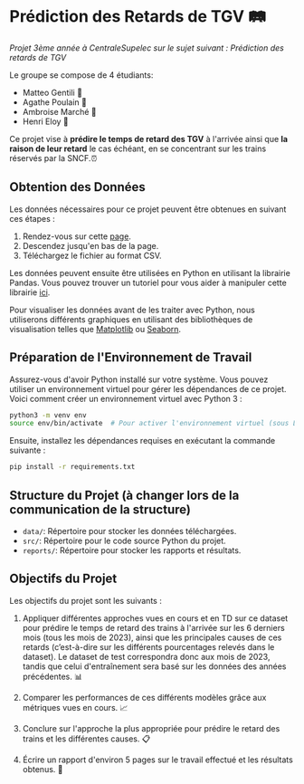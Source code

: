 # Prédiction des Retards de TGV :railway_track:
_Projet 3ème année à CentraleSupelec sur le sujet suivant : Prédiction des retards de TGV_

Le groupe se compose de 4 étudiants: 
  * Matteo Gentili :train2:
  * Agathe Poulain :light_rail:
  * Ambroise Marché :monorail:
  * Henri Eloy :bullettrain_side:

Ce projet vise à **prédire le temps de retard des TGV** à l'arrivée ainsi que **la raison de leur retard** le cas échéant, en se concentrant sur les trains réservés par la SNCF.:alarm_clock:

## Obtention des Données

Les données nécessaires pour ce projet peuvent être obtenues en suivant ces étapes :

1. Rendez-vous sur cette [page](https://www.data.gouv.fr/fr/datasets/regularite-mensuelle-tgv-par-liaisons/).
2. Descendez jusqu'en bas de la page.
3. Téléchargez le fichier au format CSV.

Les données peuvent ensuite être utilisées en Python en utilisant la librairie Pandas. 
Vous pouvez trouver un tutoriel pour vous aider à manipuler cette librairie [ici](https://pandas.pydata.org/docs/).

Pour visualiser les données avant de les traiter avec Python, nous utiliserons différents graphiques en utilisant des bibliothèques de visualisation telles que [Matplotlib](https://matplotlib.org/stable/index.html) ou [Seaborn](https://seaborn.pydata.org/).

## Préparation de l'Environnement de Travail

Assurez-vous d'avoir Python installé sur votre système. Vous pouvez utiliser un environnement virtuel pour gérer les dépendances de ce projet. Voici comment créer un environnement virtuel avec Python 3 :

```bash
python3 -m venv env
source env/bin/activate  # Pour activer l'environnement virtuel (sous Linux/macOS)
```

Ensuite, installez les dépendances requises en exécutant la commande suivante :

```bash
pip install -r requirements.txt
```

## Structure du Projet (à changer lors de la communication de la structure)

- `data/`: Répertoire pour stocker les données téléchargées.
- `src/`: Répertoire pour le code source Python du projet.
- `reports/`: Répertoire pour stocker les rapports et résultats.

## Objectifs du Projet

Les objectifs du projet sont les suivants :

1. Appliquer différentes approches vues en cours et en TD sur ce dataset pour prédire le temps de retard des trains à l'arrivée sur les 6 derniers mois (tous les mois de 2023), ainsi que les principales causes de ces retards (c’est-à-dire sur les différents pourcentages relevés dans le dataset). Le dataset de test correspondra donc aux mois de 2023, tandis que celui d'entraînement sera basé sur les données des années précédentes. :bar_chart:	

2. Comparer les performances de ces différents modèles grâce aux métriques vues en cours. :chart_with_upwards_trend:

3. Conclure sur l'approche la plus appropriée pour prédire le retard des trains et les différentes causes. :clipboard:	

4. Écrire un rapport d'environ 5 pages sur le travail effectué et les résultats obtenus. :page_facing_up:	



